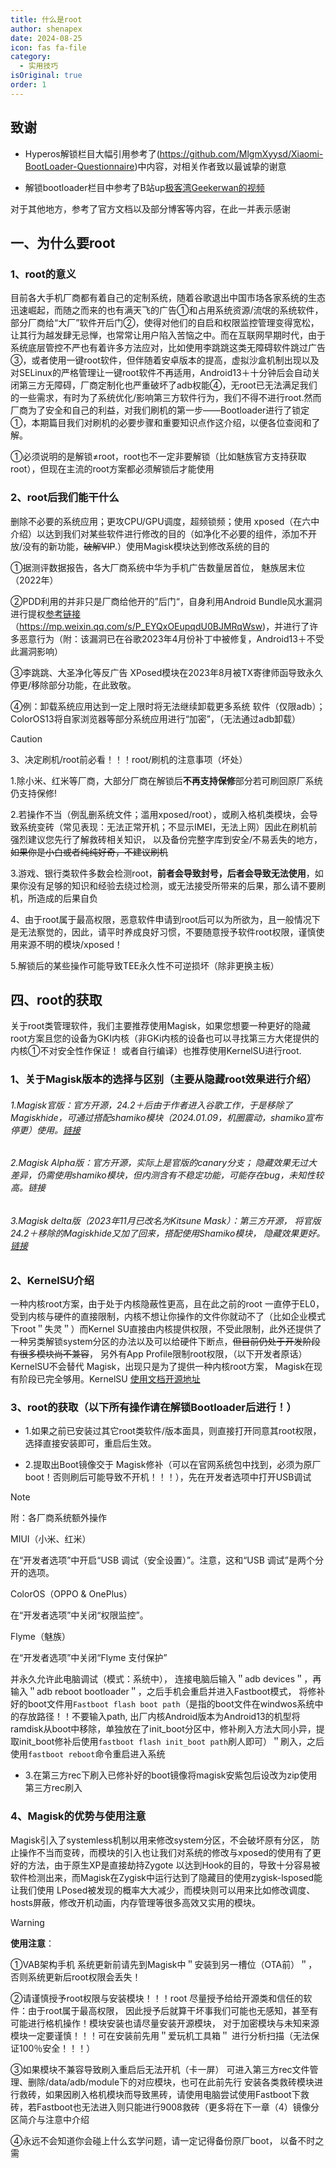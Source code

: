 ```yaml
---
title: 什么是root
author: shenapex
date: 2024-08-25
icon: fas fa-file
category:
  - 实用技巧
isOriginal: true
order: 1
---
```

## **致谢**

- Hyperos解锁栏目大幅引用参考了(https://github.com/MlgmXyysd/Xiaomi-BootLoader-Questionnaire)中内容，对相关作者致以最诚挚的谢意

- 解锁bootloader栏目中参考了B站up[极客湾Geekerwan的视频](https://www.bilibili.com/video/BV1BY4y1H7Mc)

对于其他地方，参考了官方文档以及部分博客等内容，在此一并表示感谢

## 一、为什么要root

### 1、root的意义

目前各大手机厂商都有着自己的定制系统，随着谷歌退出中国市场各家系统的生态迅速崛起，而随之而来的也有满天飞的广告①和占用系统资源/流氓的系统软件，部分厂商给“大厂”软件开后门②，使得对他们的自启和权限监控管理变得宽松，让其行为越发肆无忌惮，也常常让用户陷入苦恼之中。而在互联网早期时代，由于系统底层管控不严也有着许多方法应对，比如使用李跳跳这类无障碍软件跳过广告③，或者使用一键root软件，但伴随着安卓版本的提高，虚拟沙盒机制出现以及对SELinux的严格管理让一键root软件不再适用，Android13＋十分钟后会自动关闭第三方无障碍，厂商定制化也严重破坏了adb权能④，无root已无法满足我们的一些需求，有时为了系统优化/影响第三方软件行为，我们不得不进行root.然而厂商为了安全和自己的利益，对我们刷机的第一步——Bootloader进行了锁定①，本期篇目我们对刷机的必要步骤和重要知识点作这介绍，以便各位查阅和了解。

①必须说明的是解锁≠root，root也不一定非要解锁（比如魅族官方支持获取root），但现在主流的root方案都必须解锁后才能使用

### 2、root后我们能干什么

删除不必要的系统应用；更攻CPU/GPU调度，超频锁频；使用 xposed（在六中介绍）以达到我们对某些软件进行修改的目的（如净化不必要的组件，添加不开放/没有的新功能，~~破解VIP~~.）使用Magisk模块达到修改系统的目的

①据测评数据报告，各大厂商系统中华为手机广告数量居首位， 魅族居末位（2022年）

②PDD利用的并非只是厂商给他开的”后门“，自身利用Android Bundle风水漏洞进行提权[参考链接](https://mp.weixin.qq.com/s/P_EYQxOEupqdU0BJMRqWsw)（https://mp.weixin.qq.com/s/P_EYQxOEupqdU0BJMRqWsw)，并进行了许多恶意行为（附：该漏洞已在谷歌2023年4月份补丁中被修复，Android13＋不受此漏洞影响）

③李跳跳、大圣净化等反广告 XPosed模块在2023年8月被TX寄律师函导致永久停更/移除部分功能，在此致敬。

④例：卸载系统应用达到一定上限时将无法继续卸载更多系统 软件（仅限adb）；ColorOS13将自家浏览器等部分系统应用进行“加密”，（无法通过adb卸载）

>[!caution]
> 3、决定刷机/root前必看！！！root/刷机的注意事项（坏处）
>
> 1.除小米、红米等厂商，大部分厂商在解锁后**不再支持保修**部分若可刷回原厂系统仍支持保修!
>
> 2.若操作不当（例乱删系统文件；滥用xposed/root），或刷入格机类模块，会导致系统变砖（常见表现：无法正常开机；不显示IMEI，无法上网）因此在刷机前强烈建议您先行了解救砖相关知识， 以及备份完整字库到安全/不易丢失的地方，~~如果你是小白或者纯纯好奇，不建议刷机~~
>
> 3.游戏、银行类软件多数会检测root，**前者会导致封号，后者会导致无法使用**，如果你没有足够的知识和经验去绕过检测，或无法接受所带来的后果，那么请不要刷机，所造成的后果自负
>
> 4、由于root属于最高权限，恶意软件申请到root后可以为所欲为，且一般情况下是无法察觉的，因此，请平时养成良好习惯，不要随意授予软件root权限，谨慎使用来源不明的模块/xposed！
>
> 5.解锁后的某些操作可能导致TEE永久性不可逆损坏（除非更换主板）
>

## 四、root的获取

关于root类管理软件，我们主要推荐使用Magisk，如果您想要一种更好的隐藏root方案且您的设备为GKI内核（非GKi内核的设备也可以寻找第三方大佬提供的内核①不对安全性作保证！ 或者自行编译）也推荐使用KernelSU进行root.

### 1、关于Magisk版本的选择与区别（主要从隐藏root效果进行介绍）

###### 1.Magisk官版：官方开源，24.2＋后由于作者进入谷歌工作，于是移除了Magiskhide，可通过搭配shamiko模块（2024.01.09，机圈震动，shamiko宣布停更）使用。[链接](https://github.com/topjohnwu/Magisk/releases)

###### 2.Magisk Alpha版：官方开源，实际上是官版的canary分支； 隐藏效果无过大差异，仍需使用shamiko模块，但内测含有不稳定功能，可能存在bug，未知性较高。链接

###### 3.Magisk delta版（2023年11月已改名为Kitsune Mask）：第三方开源， 将官版24.2＋移除的Magiskhide又加了回来，搭配使用Shamiko模块， 隐藏效果更好。[链接](https://github.com/HuskyDG/magisk-files/releases)

### 2、KernelSU介绍

一种内核root方案，由于处于内核隐蔽性更高，且在此之前的root 一直停于EL0，受到内核与硬件的直接限制，内核不想让你操作的文件你就动不了（比如企业模式下root＂失灵＂）而Kernel SU直接由内核提供权限，不受此限制，此外还提供了一种另类解锁system分区的办法以及可以给硬件下断点，~~但目前仍处于开发阶段 有很多模块尚不兼容~~， 另外有App Profile限制root权限，（以下开发者原话）KernelSU不会替代 Magisk，出现只是为了提供一种内核root方案， Magisk在现有阶段已完全够用。KernelSU [使用文档](https://kernelsu.org/zh_CN/)[开源地址](https://github.com/tiann/KernelSU)

### 3、root的获取（以下所有操作请在解锁Bootloader后进行！）

- 1.如果之前已安装过其它root类软件/版本面具，则直接打开同意其root权限，选择直接安装即可，重启后生效。

- 2.提取出Boot镜像交于 Magisk修补（可以在官网系统包中找到，必须为原厂boot！否则刷后可能导致不开机！！！），先在开发者选项中打开USB调试

>[!note]
>附：各厂商系统额外操作
>
> MIUI（小米、红米）
>
>在“开发者选项”中开启“USB 调试（安全设置）”。注意，这和“USB 调试”是两个分开的选项。
>
>ColorOS（OPPO & OnePlus）
>
>在“开发者选项”中关闭“权限监控”。
>
>Flyme（魅族）
>
>在“开发者选项”中关闭“Flyme 支付保护”
>

并永久允许此电脑调试（模式：系统中）， 连接电脑后输入＂adb devices＂，再输入＂adb reboot bootloader＂，之后手机会重启并进入Fastboot模式， 将修补好的boot文件用```Fastboot flash boot path```（是指的boot文件在windwos系统中的存放路径！！不要输入path, 出厂内核Android版本为Android13的机型将ramdisk从boot中移除，单独放在了init_boot分区中，修补刷入方法大同小异，提取init_boot修补后使用```fastboot flash init_boot path```刷人即可）＂刷入，之后使用```fastboot reboot```命令重启进入系统

- 3.在第三方rec下刷入已修补好的boot镜像将magisk安紫包后设改为zip使用第三方rec刷入

### 4、Magisk的优势与使用注意

Magisk引入了systemless机制以用来修改system分区，不会破坏原有分区， 防止操作不当而变砖，而模块的引入也让我们对系统的修改与xposed的使用有了更好的方法，由于原生XP是直接劫持Zygote 以达到Hook的目的，导致十分容易被软件检测出来，而Magisk在Zygisk中运行达到了隐藏目的使用zygisk-lsposed能让我们使用 LPosed被发现的概率大大减少，而模块则可以用来比如修改调度、hosts屏蔽，修改开机动画，内存管理等很多高效又实用的模块。

>[!warning]
>**使用注意**：
>
>①VAB架构手机 系统更新前请先到Magisk中＂安装到另一槽位（OTA前）＂， 否则系统更新后root权限会丢失！
>
>②请谨慎授予root权限与安装模块！！！root 尽量授予给给开源类和信任的软件：由于root属于最高权限， 因此授予后就算干坏事我们可能也无感知，甚至有可能进行格机操作！模块安装也请尽量安装开源模块， 对于加密模块与未知来源模块一定要谨慎！！！可在安装前先用＂爱玩机工具箱＂ 进行分析扫描（无法保证100％安全！！！）
>
>③如果模块不兼容导致刷入重启后无法开机（卡一屏） 可进入第三方rec文件管理、删除/data/adb/module下的对应模块，也可在此前先行 安装各类救砖模块进行救砖，如果因刷入格机模块而导致黑砖，请使用电脑尝试使用Fastboot下救砖，若Fastboot也无法进入则只能进行9008救砖（更多将在下一章（4）镜像分区简介与注意中介绍
>
>④永远不会知道你会碰上什么玄学问题，请一定记得备份原厂boot， 以备不时之需
>